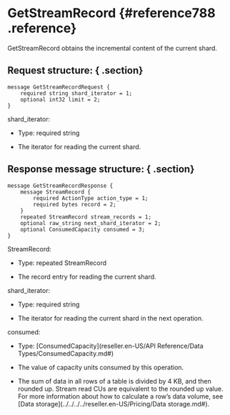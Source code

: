 # GetStreamRecord {#reference788 .reference}

GetStreamRecord obtains the incremental content of the current shard.

## Request structure: { .section}

```language-pb
message GetStreamRecordRequest {
    required string shard_iterator = 1;
    optional int32 limit = 2;
}

```

shard\_iterator:

-   Type: required string

-   The iterator for reading the current shard.


## Response message structure: { .section}

```language-pb
message GetStreamRecordResponse {
    message StreamRecord {
        required ActionType action_type = 1;
        required bytes record = 2;
    }
    repeated StreamRecord stream_records = 1;
    optional raw_string next_shard_iterator = 2;
    optional ConsumedCapacity consumed = 3;
}

```

StreamRecord:

-   Type: repeated StreamRecord

-   The record entry for reading the current shard.


shard\_iterator:

-   Type: required string

-   The iterator for reading the current shard in the next operation.


consumed:

-   Type: [ConsumedCapacity](reseller.en-US/API Reference/Data Types/ConsumedCapacity.md#) 

-   The value of capacity units consumed by this operation.

-   The sum of data in all rows of a table is divided by 4 KB, and then rounded up. Stream read CUs are equivalent to the rounded up value. For more information about how to calculate a row’s data volume, see [Data storage](../../../../reseller.en-US/Pricing/Data storage.md#).


